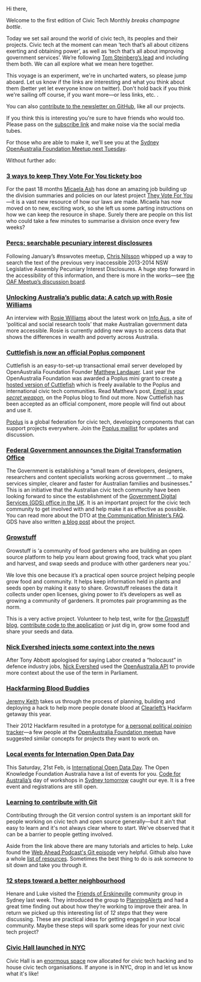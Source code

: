 
Hi there,

Welcome to the first edition of Civic Tech Monthly *breaks champagne bottle*.

Today we set sail around the world of civic tech, its peoples and their projects. Civic tech at the moment can mean ‘tech that’s all about citizens exerting and obtaining power’, as well as ‘tech that’s all about improving government services’. We’re following [Tom Steinberg’s lead](https://www.mysociety.org/2014/09/08/civic-tech-has-won-the-name-game-but-what-does-it-mean/) and including them both. We can all explore what we mean here together.

This voyage is an experiment, we're in uncharted waters, so please jump aboard. Let us know if the links are interesting and what you think about them (better yet let everyone know on twitter). Don't hold back if you think we're sailing off course, if you want more—or less links, etc. .

You can also [contribute to the newsletter on GitHub](https://www.mysociety.org/2014/09/08/civic-tech-has-won-the-name-game-but-what-does-it-mean/), like all our projects.

If you think this is interesting you're sure to have friends who would too. Please pass on the [subscribe link](https://github.com/openaustralia/newsletter/blob/60e82fae5e4b1f106) and make noise via the social media tubes.

For those who are able to make it, we’ll see you at the [Sydney OpenAustralia Foundation Meetup next Tuesday](http://www.meetup.com/OpenAustralia-Foundation/).

Without further ado:


### [3 ways to keep They Vote For You tickety boo](https://www.openaustraliafoundation.org.au/2015/01/30/3-ways-to-keep-they-vote-for-you-tickety-boo/)

For the past 18 months [Micaela Ash](https://twitter.com/M_M_Norah) has done an amazing job building up the division summaries and policies on our latest project [They Vote For You](http://www.theyvoteforyou.org.au/)—it is a vast new resource of how our laws are made. Micaela has now moved on to new, exciting work, so she left us some parting instructions on how we can keep the resource in shape. Surely there are people on this list who could take a few minutes to summarise a division once every few weeks?

### [Percs: searchable pecuniary interest disclosures](http://percs.otherchirps.net/?query=development)

Following January’s #nswvotes meetup, [Chris Nilsson]() whipped up a way to search the text of the previous very inaccessible 2013-2014 NSW Legislative Assembly Pecuniary Interest Disclosures. A huge step forward in the accessibility of this information, and there is more in the works—see [the OAF Meetup’s discussion board](http://www.meetup.com/OpenAustralia-Foundation/messages/boards/thread/48640454).


### [Unlocking Australia’s public data: A catch up with Rosie Williams](https://www.openaustraliafoundation.org.au/2015/02/19/rosie-williams-interview/)

An interview with [Rosie Williams](https://twitter.com/info_Aus) about the latest work on [Info Aus](http://infoaus.net/),  a site of ‘political and social research tools’ that make Australian government data more accessible. Rosie is currently adding new ways to access data that shows the differences in wealth and poverty across Australia.


### [Cuttlefish is now an official Poplus component](http://poplus.org/posts/cuttlefish/)

Cuttlefish is an easy-to-set-up transactional email server developed by OpenAustralia Foundation Founder [Matthew Landauer](https://twitter.com/matthewlandauer). Last year the OpenAustralia Foundation was awarded a Poplus mini grant to create [a hosted version of Cuttlefish](https://cuttlefish.oaf.org.au/) which is freely available to the Poplus and international civic tech communities. Read Matthew’s post, *[Email is your secret weapon](http://poplus.org/posts/email-is-your-secret-weapon/)*, on the Poplus blog to find out more. Now Cuttlefish has been accepted as an official component, more people will find out about and use it.

[Poplus](http://poplus.org/) is a global federation for civic tech, developing components that can support projects everywhere. Join the [Poplus maillist](http://poplus.org/get-involved/) for updates and discussion.


### [Federal Government announces the Digital Transformation Office](https://www.pm.gov.au/media/2015-01-23/establishment-digital-transformation-office)

The Government is establishing a “small team of developers, designers, researchers and content specialists working across government ... to make services simpler, clearer and faster for Australian families and businesses.” This is an initiative that the Australian civic tech community have been looking forward to since the establishment of the [Government Digital Services (GDS) office in the UK](https://www.gov.uk/). It is an important project for the civic tech community to get involved with and help make it as effective as possible. You can read more about the DTO at [the Communication Minister’s FAQ](http://www.malcolmturnbull.com.au/policy-faqs/faqs-the-digital-transformation-office). GDS have also written [a blog post](https://gds.blog.gov.uk/2015/01/26/simpler-clearer-australia/) about the project.


### [Growstuff](http://www.growstuff.org/)

Growstuff is ‘a community of food gardeners who are building an open source platform to help you learn about growing food, track what you plant and harvest, and swap seeds and produce with other gardeners near you.’

We love this one because it’s a practical open source project helping people grow food and community. It helps keep information held in plants and seeds open by making it easy to share. Growstuff releases the data it collects under open licenses, giving power to it’s developers as well as growing a community of gardeners. It promotes pair programming as the norm.

This is a very active project. Volunteer to help test, write for [the Growstuff blog](http://blog.growstuff.org/), [contribute code to the application](https://github.com/growstuff) or just dig in, grow some food and share your seeds and data.


### [Nick Evershed injects some context into the news](http://www.theguardian.com/news/datablog/2015/feb/14/tony-abbott-is-not-alone-in-using-the-word-holocaust-to-score-political-points)

After Tony Abbott apologised for saying Labor created a “holocaust” in defence industry jobs, [Nick Evershed](https://twitter.com/nickevershed) used the [OpenAustralia API](http://www.openaustralia.org.au/api/) to provide more context about the use of the term in Parliament.


### [Hackfarming Blood Buddies](https://adactio.com/journal/8352)

[Jeremy Keith](https://adactio.com/) takes us through the process of planning, building and deploying a hack to help more people donate blood at [Clearleft’s](http://clearleft.com/) Hackfarm getaway this year.

Their 2012 Hackfarm resulted in a prototype for [a personal political opinion tracker](http://hackfarm.org/product)—a few people at the [OpenAustralia Foundation meetup](http://www.meetup.com/OpenAustralia-Foundation/) have suggested similar concepts for projects they want to work on.


### [Local events for Internation Open Data Day](http://au.okfn.org/2015/02/10/australian-activities-on-international-open-data-day-21-february/)

This Saturday, 21st Feb, is [International Open Data Day](http://opendataday.org/). The Open Knowledge Foundation Australia have a list of events for you. [Code for Australia’s](http://www.codeforaustralia.org/) day of workshops in [Sydney tomorrow](http://www.eventbrite.com.au/e/international-open-data-day-sydney-tickets-15462067460) caught our eye. It is a free event and registrations are still open.


### [Learning to contribute with Git](http://www.git-tower.com/learn/)

Contributing through the Git version control system is an important skill for people working on civic tech and open source generally—but it ain't that easy to learn and it's not always clear where to start. We've observed that it can be a barrier to people getting involved.

Aside from the link above there are many tutorials and articles to help. Luke found the [Web Ahead Podcast's Git episode](http://thewebahead.net/40) very helpful. Github also have a whole [list of resources](https://help.github.com/articles/good-resources-for-learning-git-and-github/). Sometimes the best thing to do is ask someone to sit down and take you through it.


### [12 steps toward a better neighbourhood](http://www.onbeing.org/program/feature/12-steps-toward-better-neighborhood/4723)

Henare and Luke visited the [Friends of Erskineville](http://www.erskinevillevillage.org/) community group in Sydney last week. They introduced the group to [PlanningAlerts](https://www.planningalerts.org.au/) and had a great time finding out about how they’re working to improve their area. In return we picked up this interesting list of *12 steps* that they were discussing. These are practical ideas for getting engaged in your local community. Maybe these steps will spark some ideas for your next civic tech project?


### [Civic Hall launched in NYC](http://civichall.org/a-new-home-for-civic-technology/)

Civic Hall is an [enormous space](http://civichall.org/a-new-home-for-civic-technology/#floorplan) now allocated for civic tech hacking and to house civic tech organisations. If anyone is in NYC, drop in and let us know what it's like!
